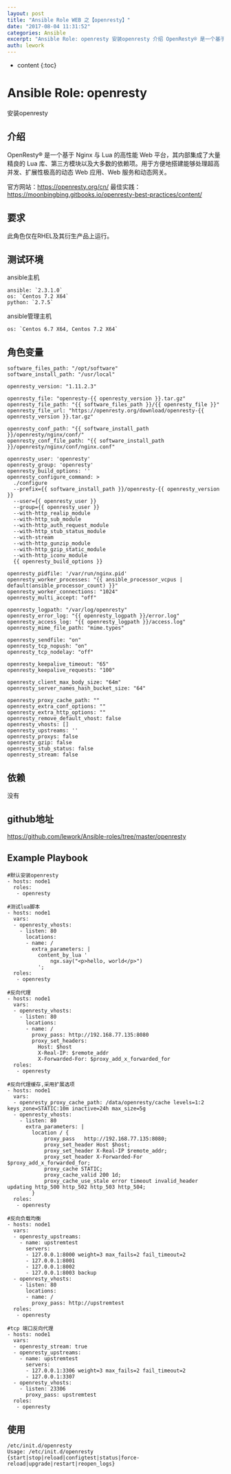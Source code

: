 ```yaml
---
layout: post
title: "Ansible Role WEB 之【openresty】"
date: "2017-08-04 11:31:52"
categories: Ansible
excerpt: "Ansible Role: openresty 安装openresty 介绍 OpenResty® 是一个基于 Nginx 与 Lua 的高性能..."
auth: lework
---
```

* content
{:toc}

# Ansible Role: openresty

安装openresty

## 介绍
OpenResty® 是一个基于 Nginx 与 Lua 的高性能 Web 平台，其内部集成了大量精良的 Lua 库、第三方模块以及大多数的依赖项。用于方便地搭建能够处理超高并发、扩展性极高的动态 Web 应用、Web 服务和动态网关。

官方网站：https://openresty.org/cn/
最佳实践：https://moonbingbing.gitbooks.io/openresty-best-practices/content/

## 要求

此角色仅在RHEL及其衍生产品上运行。

## 测试环境

ansible主机

    ansible: `2.3.1.0`
    os: `Centos 7.2 X64`
    python: `2.7.5`

ansible管理主机

    os: `Centos 6.7 X64, Centos 7.2 X64`

## 角色变量
    software_files_path: "/opt/software"
    software_install_path: "/usr/local"

    openresty_version: "1.11.2.3"

    openresty_file: "openresty-{{ openresty_version }}.tar.gz"
    openresty_file_path: "{{ software_files_path }}/{{ openresty_file }}"
    openresty_file_url: "https://openresty.org/download/openresty-{{ openresty_version }}.tar.gz"

    openresty_conf_path: "{{ software_install_path }}/openresty/nginx/conf/"
    openresty_conf_file_path: "{{ software_install_path }}/openresty/nginx/conf/nginx.conf"

    openresty_user: 'openresty'
    openresty_group: 'openresty'
    openresty_build_options: ''
    openresty_configure_command: >
      ./configure 
      --prefix={{ software_install_path }}/openresty-{{ openresty_version }}
      --user={{ openresty_user }}
      --group={{ openresty_user }}
      --with-http_realip_module
      --with-http_sub_module
      --with-http_auth_request_module
      --with-http_stub_status_module
      --with-stream
      --with-http_gunzip_module
      --with-http_gzip_static_module
      --with-http_iconv_module 
      {{ openresty_build_options }}

    openresty_pidfile: '/var/run/nginx.pid'
    openresty_worker_processes: "{{ ansible_processor_vcpus | default(ansible_processor_count) }}"
    openresty_worker_connections: "1024"
    openresty_multi_accept: "off"

    openresty_logpath: "/var/log/openresty"
    openresty_error_log: "{{ openresty_logpath }}/error.log"
    openresty_access_log: "{{ openresty_logpath }}/access.log"
    openresty_mime_file_path: "mime.types"

    openresty_sendfile: "on"
    openresty_tcp_nopush: "on"
    openresty_tcp_nodelay: "off"

    openresty_keepalive_timeout: "65"
    openresty_keepalive_requests: "100"

    openresty_client_max_body_size: "64m"
    openresty_server_names_hash_bucket_size: "64"
    
    openresty_proxy_cache_path: ""
    openresty_extra_conf_options: ""
    openresty_extra_http_options: ""
    openresty_remove_default_vhost: false
    openresty_vhosts: []
    openresty_upstreams: ''
    openresty_proxys: false
    openresty_gzip: false
    openresty_stub_status: false
    openresty_stream: false


## 依赖

没有

## github地址
https://github.com/lework/Ansible-roles/tree/master/openresty

## Example Playbook

	#默认安装openresty
	- hosts: node1
	  roles:
	   - openresty
       
    #测试lua脚本
    - hosts: node1
      vars:
      - openresty_vhosts:
        - listen: 80
          locations:
          - name: /
            extra_parameters: |
              content_by_lua '
                  ngx.say("<p>hello, world</p>")
              ';
      roles:
       - openresty

	#反向代理
    - hosts: node1
      vars:
      - openresty_vhosts:
        - listen: 80
          locations:
          - name: /
            proxy_pass: http://192.168.77.135:8080
            proxy_set_headers:
              Host: $host
              X-Real-IP: $remote_addr
              X-Forwarded-For: $proxy_add_x_forwarded_for
	  roles:
	   - openresty

	#反向代理缓存,采用扩展选项
	- hosts: node1
	  vars:
	  - openresty_proxy_cache_path: /data/openresty/cache levels=1:2 keys_zone=STATIC:10m inactive=24h max_size=5g
      - openresty_vhosts:
        - listen: 80
          extra_parameters: |
            location / {
                proxy_pass   http://192.168.77.135:8080;
                proxy_set_header Host $host;
                proxy_set_header X-Real-IP $remote_addr;
                proxy_set_header X-Forwarded-For $proxy_add_x_forwarded_for;
                proxy_cache STATIC;
                proxy_cache_valid 200 1d;
                proxy_cache_use_stale error timeout invalid_header updating http_500 http_502 http_503 http_504;
            }
	  roles:
	   - openresty

	#反向负载均衡
	- hosts: node1
	  vars:
	  - openresty_upstreams:
        - name: upstremtest
          servers:
          - 127.0.0.1:8000 weight=3 max_fails=2 fail_timeout=2
          - 127.0.0.1:8001
          - 127.0.0.1:8002
          - 127.0.0.1:8003 backup
	  - openresty_vhosts:
        - listen: 80
          locations:
          - name: /
            proxy_pass: http://upstremtest
	  roles:
	   - openresty

	#tcp 端口反向代理
	- hosts: node1
	  vars:
	  - openresty_stream: true
	  - openresty_upstreams:
        - name: upstremtest
          servers:
          - 127.0.0.1:3306 weight=3 max_fails=2 fail_timeout=2
          - 127.0.0.1:3307
	  - openresty_vhosts:
	    - listen: 23306
	      proxy_pass: upstremtest
	  roles:
	   - openresty
       
       
## 使用

```
/etc/init.d/openresty 
Usage: /etc/init.d/openresty {start|stop|reload|configtest|status|force-reload|upgrade|restart|reopen_logs}

```
